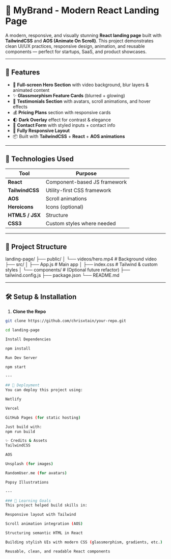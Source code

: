 # 🚀 MyBrand - Modern React Landing Page

A modern, responsive, and visually stunning **React landing page** built with **TailwindCSS** and **AOS (Animate On Scroll)**. This project demonstrates clean UI/UX practices, responsive design, animation, and reusable components — perfect for startups, SaaS, and product showcases.

---

## 🧩 Features

- 🎨 **Full-screen Hero Section** with video background, blur layers & animated content
- ✨ **Glassmorphism Feature Cards** (blurred + glowing)
- 🧍 **Testimonials Section** with avatars, scroll animations, and hover effects
- 💰 **Pricing Plans** section with responsive cards
- 🌓 **Dark Overlay** effect for contrast & elegance
- 📩 **Contact Form** with styled inputs + contact info
- 📱 **Fully Responsive Layout**
- 📦 Built with **TailwindCSS** + **React** + **AOS animations**

---

## 🔧 Technologies Used

| Tool            | Purpose                      |
| --------------- | ---------------------------- |
| **React**       | Component-based JS framework |
| **TailwindCSS** | Utility-first CSS framework  |
| **AOS**         | Scroll animations            |
| **Heroicons**   | Icons (optional)             |
| **HTML5 / JSX** | Structure                    |
| **CSS3**        | Custom styles where needed   |

---

## 📂 Project Structure

landing-page/ ├── public/ │ └── videos/hero.mp4 # Background video ├── src/ │ ├── App.js # Main app │ ├── index.css # Tailwind & custom styles │ └── components/ # (Optional future refactor) ├── tailwind.config.js ├── package.json └── README.md

---

## 🛠️ Setup & Installation

1. **Clone the Repo**

```bash
git clone https://github.com/chrisxtain/your-repo.git

cd landing-page

Install Dependencies

npm install

Run Dev Server

npm start

---

## 🧪 Deployment
You can deploy this project using:

Netlify

Vercel

GitHub Pages (for static hosting)

Just build with:
npm run build

✨ Credits & Assets
TailwindCSS

AOS

Unsplash (for images)

RandomUser.me (for avatars)

Popsy Illustrations

---

### 🧠 Learning Goals
This project helped build skills in:

Responsive layout with Tailwind

Scroll animation integration (AOS)

Structuring semantic HTML in React

Building stylish UIs with modern CSS (glassmorphism, gradients, etc.)

Reusable, clean, and readable React components
```
